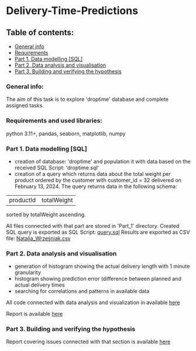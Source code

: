 # Delivery-Time-Predictions

## Table of contents: 
* [General info](#general-info)
* [Requirements](#requirements)
* [Part 1. Data modelling [SQL]](#part-1-data-modelling-sql)
* [Part 2. Data analysis and visualisation](#part-2-data-analysis-and-visualisation)
* [Part 3. Building and verifying the hypothesis](#part-3-building-and-verifying-the-hypothesis)

### General info:
The aim of this task is to explore 'droptime' database and complete assigned tasks.

### Requirements and used libraries:
python 3.11+, pandas, seaborn, matplotlib, numpy

### Part 1. Data modelling [SQL]
* creation of database: 'droptime' and population it with data based on the received SQL Script: 'droptime.sql'
* creation of a query which returns data about the total weight per product ordered by the customer with customer_id = 32 delivered on February 13, 2024. The query returns data in the following schema:
<table>
<tr>
<td>productId</td>
<td>totalWeight</td>
</tr>
</table>
sorted by totalWeight ascending.

All files connected with that part are stored in 'Part_1' directory.
Created SQL query is exported as SQL Script: [query.sql](Part_1/query.sql)
Results are exported as CSV file: [Natalia_Wrześniak.csv](Part_1/Natalia_Wrześniak.csv)
### Part 2. Data analysis and visualisation
* generation of histogram showing the actual delivery length with 1 minute granularity
* histogram showing prediction error (difference between planned and
actual delivery times
* searching for correlations and patterns in available data

All code connected with data analysis and visualization in available [here](Part_2/data_analysis_and_visualization.ipynb)

Report is available [here](Part_2/Natalia_Wrześniak_analysis.pdf)
### Part 3. Building and verifying the hypothesis

Report covering issues connected with that section is available [here](Part_3/Natalia_Wrześniak_research.pdf)



